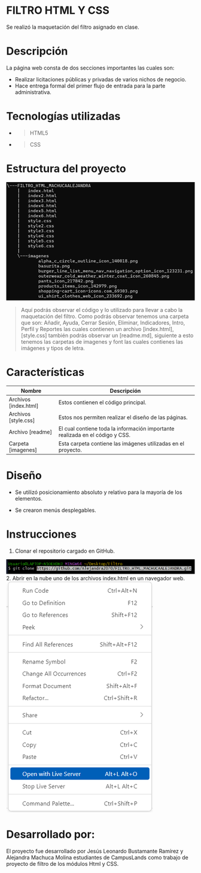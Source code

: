 # FILTRO HTML Y CSS
Se realizó la maquetación del filtro asignado en clase.

# Descripción
La página web consta de dos secciones importantes las cuales son:

- Realizar licitaciones públicas y privadas de varios nichos de negocio.
- Hace entrega formal del primer flujo de entrada para la parte administrativa.
# Tecnologías utilizadas
- >HTML5
- >CSS
# Estructura del proyecto

![](image.png)

>Aquí podrás observar el código y lo utilizado para llevar a cabo la maquetación del filtro. Como podrás observar tenemos una carpeta que son: Añadir, Ayuda, Cerrar Sesión, Eliminar, Indicadores, Intro, Perfil y Reportes las cuales contienen un archivo [index.html], [style.css] también podrás observar un [readme.md], siguiente a esto tenemos las carpetas de imagenes y font las cuales contienes las imágenes y tipos de letra.

# Características
| Nombre | Descripción |
|--|--|
| Archivos [index.html] | Estos contienen el código principal. |
| Archivos [style.css] | Estos nos permiten realizar el diseño de las páginas. |
| Archivo [readme] | El cual contiene toda la información importante realizada en el código y CSS. |
| Carpeta [imagenes] | Esta carpeta contiene las imágenes utilizadas en el proyecto. |

# Diseño

- Se utilizó posicionamiento absoluto y relativo para la mayoría de los elementos.

- Se crearon menús desplegables.

# Instrucciones
1. Clonar el repositorio cargado en GitHub.

![](image-1.png)
2. Abrir en la nube uno de los archivos index.html en un navegador web.
![](<Captura de pantalla 2024-08-03 142847.png>)
# Desarrollado por:
El proyecto fue desarrollado por Jesús Leonardo Bustamante Ramírez y Alejandra Machuca Molina estudiantes de CampusLands como trabajo de proyecto de filtro de los módulos Html y CSS.